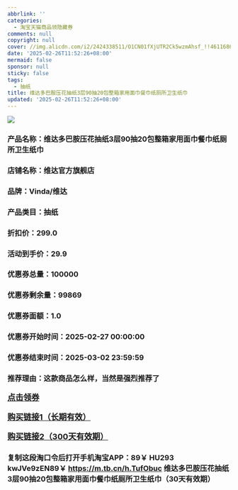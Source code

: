 ```yaml
---
abbrlink: ''
categories:
  - 淘宝天猫商品领隐藏券
comments: null
copyright: null
cover: //img.alicdn.com/i2/2424338511/O1CN01fXjUTR2Ck5wzmAhsf_!!4611686018427385935-2-item_pic.png
date: '2025-02-26T11:52:26+08:00'
mermaid: false
sponsor: null
sticky: false
tags:
  - 抽纸
title: 维达多巴胺压花抽纸3层90抽20包整箱家用面巾餐巾纸厕所卫生纸巾
updated: '2025-02-26T11:52:26+08:00'
--- 
```


![](//img.alicdn.com/i2/2424338511/O1CN01fXjUTR2Ck5wzmAhsf_!!4611686018427385935-2-item_pic.png)

### 产品名称：维达多巴胺压花抽纸3层90抽20包整箱家用面巾餐巾纸厕所卫生纸巾
### 店铺名称：维达官方旗舰店
### 品牌：Vinda/维达
### 产品类目：抽纸
### 折扣价：299.0
### 活动到手价：29.9
### 优惠券总量：100000
### 优惠券剩余量：99869
### 优惠券面额：1.0
### 优惠券开始时间：2025-02-27 00:00:00	
### 优惠券结束时间：2025-03-02 23:59:59	
### 推荐理由：这款商品怎么样，当然是强烈推荐了

<p style="font-size: 18px; font-weight: bold;">
  <a href="这款商品太牛了！销售太火爆以至于没有设置" target="_blank">点击领券</a>
</p>
<p style="font-size: 18px; font-weight: bold;">
  <a href="https://s.click.taobao.com/t?e=m%3D2%26s%3DwGQsiUyHOL9w4vFB6t2Z2ueEDrYVVa64K7Vc7tFgwiHjf2vlNIV67uW8xal2bDKcgL3PGTnk8Mb3ID%2FV1RqsF4wnCJeELi4I%2FIEn%2BS1IjHAB0ghlTd7WlZVm%2FOAUUFw71qrpxiwMoCNxc1AtbZGVS6JerIhql0SojGlU6iVcZgILZMqoQW%2BfuKGzo1lVxIio1qQakQBfII%2BZuKxFDjOiy%2BX9gMVXp1ljFtExADDJK4gplj9PT3wZQIgye7jgPUoqPI3Gm%2FFlLz%2BRmfcD0XF1fgX7qpY2hN8aTc7jC1Dcr3STwglqre%2FscjwkTje1%2FOHQVgR3cJDiJaqiZ%2BQMlGz6FQ%3D%3D&umpChannel=bybtqdyh&u_channel=bybtqdyh" target="_blank">购买链接1（长期有效）</a>
</p>
<p style="font-size: 18px; font-weight: bold;">
  <a href="https://s.click.taobao.com/KZNIRYs" target="_blank">购买链接2（300天有效期）</a>
</p>

### 复制这段淘口令后打开手机淘宝APP：89￥ HU293 kwJVe9zEN89￥ https://m.tb.cn/h.TufObuc  维达多巴胺压花抽纸3层90抽20包整箱家用面巾餐巾纸厕所卫生纸巾（30天有效期）
